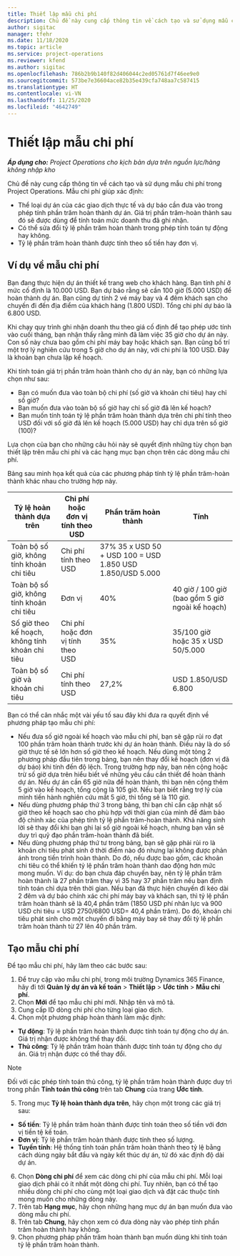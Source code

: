 ```yaml
---
title: Thiết lập mẫu chi phí
description: Chủ đề này cung cấp thông tin về cách tạo và sử dụng mẫu chi phí trong Project Operations.
author: sigitac
manager: tfehr
ms.date: 11/18/2020
ms.topic: article
ms.service: project-operations
ms.reviewer: kfend
ms.author: sigitac
ms.openlocfilehash: 786b2b9b140f82d406044c2ed05761d7f46ee9e0
ms.sourcegitcommit: 573be7e36604ace82b35e439cfa748aa7c587415
ms.translationtype: HT
ms.contentlocale: vi-VN
ms.lasthandoff: 11/25/2020
ms.locfileid: "4642749"
---
```

# <a name="set-up-cost-templates"></a>Thiết lập mẫu chi phí

_**Áp dụng cho:** Project Operations cho kịch bản dựa trên nguồn lực/hàng không nhập kho_


Chủ đề này cung cấp thông tin về cách tạo và sử dụng mẫu chi phí trong Project Operations. Mẫu chi phí giúp xác định:

- Thể loại dự án của các giao dịch thực tế và dự báo cần đưa vào trong phép tính phần trăm hoàn thành dự án. Giá trị phần trăm-hoàn thành sau đó sẽ được dùng để tính toán mức doanh thu đã ghi nhận.
- Có thể sửa đổi tỷ lệ phần trăm hoàn thành trong phép tính toán tự động hay không.
- Tỷ lệ phần trăm hoàn thành được tính theo số tiền hay đơn vị.

## <a name="cost-template-example"></a>Ví dụ về mẫu chi phí

Bạn đang thực hiện dự án thiết kế trang web cho khách hàng. Bạn tính phí ở mức cố định là 10.000 USD. Bạn dự báo rằng sẽ cần 100 giờ (5.000 USD) để hoàn thành dự án. Bạn cũng dự tính 2 vé máy bay và 4 đêm khách sạn cho chuyến đi đến địa điểm của khách hàng (1.800 USD). Tổng chi phí dự báo là 6.800 USD.

Khi chạy quy trình ghi nhận doanh thu theo giá cố định để tạo phép ước tính vào cuối tháng, bạn nhận thấy rằng mình đã làm việc 35 giờ cho dự án này. Con số này chưa bao gồm chi phí máy bay hoặc khách sạn. Bạn cũng bố trí một trợ lý nghiên cứu trong 5 giờ cho dự án này, với chi phí là 100 USD. Đây là khoản bạn chưa lập kế hoạch.

Khi tính toán giá trị phần trăm hoàn thành cho dự án này, bạn có những lựa chọn như sau:

- Bạn có muốn đưa vào toàn bộ chi phí (số giờ và khoản chi tiêu) hay chỉ số giờ?
- Bạn muốn đưa vào toàn bộ số giờ hay chỉ số giờ đã lên kế hoạch?
- Bạn muốn tính toán tỷ lệ phần trăm hoàn thành dựa trên chi phí tính theo USD đối với số giờ đã lên kế hoạch (5.000 USD) hay chỉ dựa trên số giờ (100)?

Lựa chọn của bạn cho những câu hỏi này sẽ quyết định những tùy chọn bạn thiết lập trên mẫu chi phí và các hạng mục bạn chọn trên các dòng mẫu chi phí.

Bảng sau minh họa kết quả của các phương pháp tính tỷ lệ phần trăm-hoàn thành khác nhau cho trường hợp này.

| Tỷ lệ hoàn thành dựa trên | Chi phí hoặc đơn vị tính theo USD | Phần trăm hoàn thành | Tính |
| --- | --- | --- | --- |
| Toàn bộ số giờ, không tính khoản chi tiêu | Chi phí tính theo USD | 37% 35 x USD 50 + USD 100 = USD 1.850 USD 1.850/USD 5.000 |
| Toàn bộ số giờ, không tính khoản chi tiêu | Đơn vị | 40% | 40 giờ / 100 giờ (bao gồm 5 giờ ngoài kế hoạch) |
| Số giờ theo kế hoạch, không tính khoản chi tiêu | Chi phí hoặc đơn vị tính theo USD | 35% | 35/100 giờ hoặc 35 x USD 50/5.000 |
| Toàn bộ số giờ và khoản chi tiêu | Chi phí tính theo USD | 27,2% | USD 1.850/USD 6.800 |

Bạn có thể cân nhắc một vài yếu tố sau đây khi đưa ra quyết định về phương pháp tạo mẫu chi phí:

- Nếu đưa số giờ ngoài kế hoạch vào mẫu chi phí, bạn sẽ gặp rủi ro đạt 100 phần trăm hoàn thành trước khi dự án hoàn thành. Điều này là do số giờ thực tế sẽ lớn hơn số giờ theo kế hoạch. Nếu dùng một tỏng 2 phương pháp đầu tiên trong bảng, bạn nên thay đổi kế hoạch (đơn vị đã dự báo) khi tính đến độ lệch. Trong trường hợp này, bạn nên cộng hoặc trừ số giờ dựa trên hiểu biết về những yêu cầu cần thiết để hoàn thành dự án. Nếu dự án cần 65 giờ nữa để hoàn thành, thì bạn nên cộng thêm 5 giờ vào kế hoạch, tổng cộng là 105 giờ. Nếu bạn biết rằng trợ lý của mình tiến hành nghiên cứu mất 5 giờ, thì tổng sẽ là 110 giờ.
- Nếu dùng phương pháp thứ 3 trong bảng, thì bạn chỉ cần cập nhật số giờ theo kế hoạch sao cho phù hợp với thời gian của mình để đảm bảo độ chính xác của phép tính tỷ lệ phần trăm-hoàn thành. Khả năng sinh lời sẽ thay đổi khi bạn ghi lại số giờ ngoài kế hoạch, nhưng bạn vẫn sẽ duy trì quỹ đạo phần trăm-hoàn thành đã biết.
- Nếu dùng phương pháp thứ tư trong bảng, bạn sẽ gặp phải rủi ro là khoản chi tiêu phát sinh ở thời điểm nào đó nhưng lại không được phản ánh trong tiến trình hoàn thành. Do đó, nếu được bao gồm, các khoản chi tiêu có thể khiến tỷ lệ phần trăm hoàn thành dao động hơn mức mong muốn. Ví dụ: do bạn chưa đáp chuyến bay, nên tỷ lệ phần trăm hoàn thành là 27 phần trăm thay vì 35 hay 37 phần trăm nếu bạn định tính toán chỉ dựa trên thời gian. Nếu bạn đã thực hiện chuyến đi kéo dài 2 đêm và dự báo chính xác chi phí máy bay và khách sạn, thì tỷ lệ phần trăm hoàn thành sẽ là 40,4 phần trăm (1850 USD phí nhân lực và 900 USD chi tiêu = USD 2750/6800 USD= 40,4 phần trăm). Do đó, khoản chi tiêu phát sinh cho một chuyến đi bằng máy bay sẽ thay đổi tỷ lệ phần trăm hoàn thành từ 27 lên 40 phần trăm.

## <a name="create-cost-templates"></a>Tạo mẫu chi phí
Để tạo mẫu chi phí, hãy làm theo các bước sau:

1. Để truy cập vào mẫu chi phí, trong môi trường Dynamics 365 Finance, hãy đi tới **Quản lý dự án và kế toán** > **Thiết lập** > **Ước tính** > **Mẫu chi phí**.
2. Chọn **Mới** để tạo mẫu chi phí mới. Nhập tên và mô tả.
3. Cung cấp ID dòng chi phí cho từng loại giao dịch.
4. Chọn một phương pháp hoàn thành làm mặc định:

  - **Tự động**: Tỷ lệ phần trăm hoàn thành được tính toán tự động cho dự án. Giá trị nhận được không thể thay đổi.
  - **Thủ công**: Tỷ lệ phần trăm hoàn thành được tính toán tự động cho dự án. Giá trị nhận được có thể thay đổi.

  > [!NOTE]
  > Đối với các phép tính toán thủ công, tỷ lệ phần trăm hoàn thành được duy trì trong phần **Tính toán thủ công** trên tab **Chung** của trang **Ước tính**.

5. Trong mục **Tỷ lệ hoàn thành dựa trên**, hãy chọn một trong các giá trị sau:

  - **Số tiền**: Tỷ lệ phần trăm hoàn thành được tính toán theo số tiền với đơn vị tiền tệ kế toán.
  - **Đơn vị**: Tỷ lệ phần trăm hoàn thành được tính theo số lượng.
  - **Tuyến tính**: Hệ thống tính toán phần trăm hoàn thành theo tỷ lệ bằng cách dùng ngày bắt đầu và ngày kết thúc dự án, từ đó xác định độ dài dự án.

6. Chọn **Dòng chi phí** để xem các dòng chi phí của mẫu chi phí. Mỗi loại giao dịch phải có ít nhất một dòng chi phí. Tuy nhiên, bạn có thể tạo nhiều dòng chi phí cho cùng một loại giao dịch và đặt các thuộc tính mong muốn cho những dòng này.
7. Trên tab **Hạng mục**, hãy chọn những hạng mục dự án bạn muốn đưa vào dòng mẫu chi phí.
8. Trên tab **Chung**, hãy chọn xem có đưa dòng này vào phép tính phần trăm hoàn thành hay không.
9. Chọn phương pháp phần trăm hoàn thành bạn muốn dùng khi tính toán tỷ lệ phần trăm hoàn thành.

